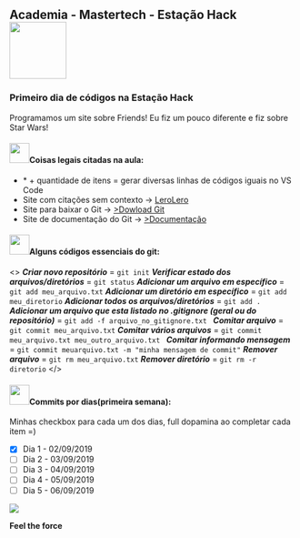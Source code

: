 <nav>
  <h1>Academia - Mastertech - Estação Hack  <img src="https://ftp.mastertech.com.br/Nginx-Fancyindex-Theme/Nginx-Fancyindex-Theme-light/estacao-logo.png"  width="100"  /></h1>
</nav>
  
<h3>Primeiro dia de códigos na Estação Hack </h3>
<p>Programamos um site sobre Friends! Eu fiz um pouco diferente e fiz sobre Star Wars!</p>

<h4><img src="https://media.giphy.com/media/dwDhATtza3TtS/source.gif"  width="35"  />Coisas legais citadas na aula:</h4>

<ul>
  <li> * + quantidade de itens = gerar diversas linhas de códigos iguais no VS Code </li>
  <li> Site com citações sem contexto ->  <a href="https://lerolero.com/" target="_blank">LeroLero</a>
  <li> Site para baixar o Git -> <a href="https://git-scm.com/downloads" target="_blank">>Dowload Git</a> </li>
  <li> Site de documentação do Git -> <a href="https://git-scm.com/doc"target="_blank">>Documentação</a> </li>
</ul>

<h4><img src="https://media.giphy.com/media/dwDhATtza3TtS/source.gif"  width="35"  />Alguns códigos essenciais do git:</h4>

<>
 **_Criar novo repositório_** = `git init`
 **_Verificar estado dos arquivos/diretórios_** = `git status`
 **_Adicionar um arquivo em específico_** = `git add meu_arquivo.txt`
 **_Adicionar um diretório em específico_** = `git add meu_diretorio`
 **_Adicionar todos os arquivos/diretórios_** = `git add . `
 **_Adicionar um arquivo que esta listado no .gitignore (geral ou do repositório)_** = `git add -f arquivo_no_gitignore.txt `
 **_Comitar arquivo_** = `git commit meu_arquivo.txt` 
 **_Comitar vários arquivos_** = `git commit meu_arquivo.txt meu_outro_arquivo.txt `
 **_Comitar informando mensagem_** = `git commit meuarquivo.txt -m "minha mensagem de commit"`
 **_Remover arquivo_** = `git rm meu_arquivo.txt`
 **_Remover diretório_** = `git rm -r diretorio`
</>

<h4><img src="https://media.giphy.com/media/dwDhATtza3TtS/source.gif"  width="35"  />Commits por dias(primeira semana):</h4>

Minhas checkbox para cada um dos dias, full dopamina ao completar cada item =)
  
- [x] Dia 1 - 02/09/2019
- [ ] Dia 2 - 03/09/2019
- [ ] Dia 3 - 04/09/2019
- [ ] Dia 4 - 05/09/2019
- [ ] Dia 5 - 06/09/2019

<footer>
 
<img src="https://media.giphy.com/media/rHR8qP1mC5V3G/source.gif"/>
  
<b>Feel the force</b>
  

</footer>
